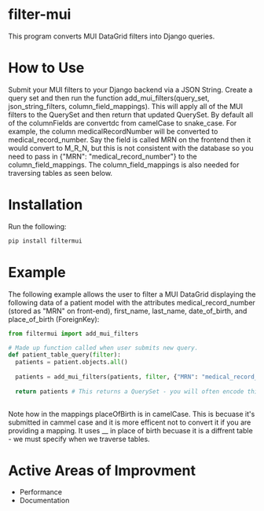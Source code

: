 # filter-mui

This program converts MUI DataGrid filters into Django queries. 

# How to Use

Submit your MUI filters to your Django backend via a JSON String. Create a query set and then run the function add_mui_filters(query_set, json_string_filters, column_field_mappings). This will apply all of the MUI filters to the QuerySet and then return that updated QuerySet. By default all of the columnFields are convertdc from camelCase to snake_case. For example, the column medicalRecordNumber will be converted to medical_record_number. Say the field is called MRN on the frontend then it would convert to M_R_N, but this is not consistent with the database so you need to pass in {"MRN": "medical_record_number"} to the column_field_mappings. The column_field_mappings is also needed for traversing tables as seen below.

# Installation

Run the following:

```python
pip install filtermui
```

# Example

The following example allows the user to filter a MUI DataGrid displaying the following data of a patient model with the attributes medical_record_number (stored as "MRN" on front-end), first_name, last_name, date_of_birth, and place_of_birth (ForeignKey):

```python
from filtermui import add_mui_filters

# Made up function called when user submits new query.
def patient_table_query(filter):
  patients = patient.objects.all()
  
  patients = add_mui_filters(patients, filter, {"MRN": "medical_record_number", "placeOfBirth": "__place_of_birth__name"})
  
  return patients # This returns a QuerySet - you will often encode this into JSON. 
  
```

Note how in the mappings placeOfBirth is in camelCase. This is becuase it's submitted in cammel case and it is more efficent not to convert it if you are providing a mapping. It uses __ in place of birth becuase it is a diffrent table - we must specify when we traverse tables.

# Active Areas of Improvment

- Performance
- Documentation
